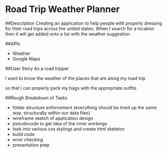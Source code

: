 # Road Trip Weather Planner

##Description
Creating an application to help people with properly dressing for their road trips across the united states. When I search for a location then it will get added onto a list with the weather suggestion. 

##APIs
- Weather
- Google Maps

##User Story 
As a road tripper

I want to know the weather of the places that are along my road trip

so that i can properly pack my bags with the appropriate outfits

##Rough Breakdown of Tasks
- folder structure enforcement (everything should be lined up the same way, structurally within our data files)
- wireframe sketch of application design
- pseudocode to get idea of the inner workings 
- look into various css stylings and create html skeleton
- build code
- error checking
- presentation prep




